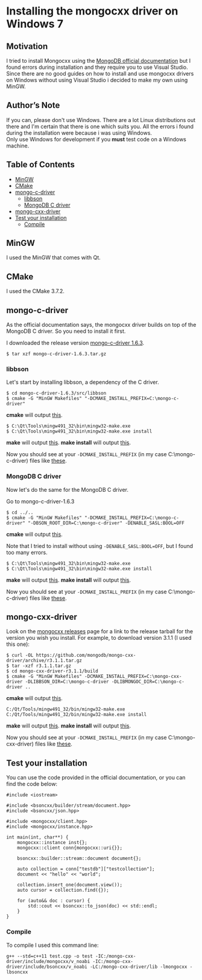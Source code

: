 # Installing the mongocxx driver on Windows 7

## Motivation
I tried to install Mongocxx using the [MongoDB official documentation](http://mongodb.github.io/mongo-cxx-driver/mongocxx-v3/installation/) but I found errors during installation and they require you to use Visual Studio. Since there are no good guides on how to install and use mongocxx drivers on Windows without using Visual Studio i decided to make my own using MinGW.

## Author’s Note
If you can, please don't use Windows. There are a lot Linux distributions out there and I'm certain that there is one which suits you. All the errors i found during the installation were because i was using Windows.  
Only use Windows for development if you **must** test code on a Windows machine.

## Table of Contents

- [MinGW](#mingw)
- [CMake](#cmake)
- [mongo-c-driver](#mongo-c-driver)
  - [libbson](#libbson)
  - [MongoDB C driver](#mongodb-c-driver)
- [mongo-cxx-driver](#mongo-cxx-driver)
- [Test your installation](#test-your-installation)
  - [Compile](#compile)

## MinGW
I used the MinGW that comes with Qt.

## CMake
I used the CMake 3.7.2.

## mongo-c-driver
As the official documentation says, the mongocxx driver builds on top of the MongoDB C driver. So you need to install it first.

I downloaded the release version [mongo-c-driver 1.6.3](https://github.com/mongodb/mongo-c-driver/releases).

```
$ tar xzf mongo-c-driver-1.6.3.tar.gz
```

### libbson
Let's start by installing libbson, a dependency of the C driver.

```
$ cd mongo-c-driver-1.6.3/src/libbson
$ cmake -G "MinGW Makefiles" "-DCMAKE_INSTALL_PREFIX=C:\mongo-c-driver"
```
**cmake** will output <a href="output/output1.md">this</a>.

```
$ C:\Qt\Tools\mingw491_32\bin\mingw32-make.exe
$ C:\Qt\Tools\mingw491_32\bin\mingw32-make.exe install
```
**make** will output <a href="output/output2.md">this</a>.
**make install** will output <a href="output/output3.md">this</a>.

Now you should see at your `-DCMAKE_INSTALL_PREFIX` (in my case C:\mongo-c-driver) files like <a href="tree/tree1.md">these</a>.

### MongoDB C driver
Now let's do the same for the MongoDB C driver.

Go to mongo-c-driver-1.6.3
```
$ cd ../..
$ cmake -G "MinGW Makefiles" "-DCMAKE_INSTALL_PREFIX=C:\mongo-c-driver" "-DBSON_ROOT_DIR=C:\mongo-c-driver" -DENABLE_SASL:BOOL=OFF
```
**cmake** will output <a href="output/output4.md">this</a>.

Note that I tried to install without using `-DENABLE_SASL:BOOL=OFF`, but I found too many errors.

```
$ C:\Qt\Tools\mingw491_32\bin\mingw32-make.exe
$ C:\Qt\Tools\mingw491_32\bin\mingw32-make.exe install
```
**make** will output <a href="output/output5.md">this</a>.
**make install** will output <a href="output/output6.md">this</a>.

Now you should see at your `-DCMAKE_INSTALL_PREFIX` (in my case C:\mongo-c-driver) files like <a href="tree/tree2.md">these</a>.

## mongo-cxx-driver
Look on the [mongocxx releases](https://github.com/mongodb/mongo-cxx-driver/releases) page for a link to the release tarball for the version you wish you install. For example, to download version 3.1.1 (I used this one):

```
$ curl -OL https://github.com/mongodb/mongo-cxx-driver/archive/r3.1.1.tar.gz
$ tar -xzf r3.1.1.tar.gz
$ cd mongo-cxx-driver-r3.1.1/build
$ cmake -G "MinGW Makefiles" -DCMAKE_INSTALL_PREFIX=C:\mongo-cxx-driver -DLIBBSON_DIR=C:\mongo-c-driver -DLIBMONGOC_DIR=C:\mongo-c-driver ..
```
**cmake** will output <a href="output/output7.md">this</a>.

```
C:/Qt/Tools/mingw491_32/bin/mingw32-make.exe
C:/Qt/Tools/mingw491_32/bin/mingw32-make.exe install
```
**make** will output <a href="output/output8.md">this</a>.
**make install** will output <a href="output/output9.md">this</a>.

Now you should see at your `-DCMAKE_INSTALL_PREFIX` (in my case C:\mongo-cxx-driver) files like <a href="tree/tree3.md">these</a>.

## Test your installation
You can use the code provided in the official documentation, or you can find the code below:

```
#include <iostream>

#include <bsoncxx/builder/stream/document.hpp>
#include <bsoncxx/json.hpp>

#include <mongocxx/client.hpp>
#include <mongocxx/instance.hpp>

int main(int, char**) {
    mongocxx::instance inst{};
    mongocxx::client conn{mongocxx::uri{}};

    bsoncxx::builder::stream::document document{};

    auto collection = conn["testdb"]["testcollection"];
    document << "hello" << "world";

    collection.insert_one(document.view());
    auto cursor = collection.find({});

    for (auto&& doc : cursor) {
        std::cout << bsoncxx::to_json(doc) << std::endl;
    }
}
```

### Compile

To compile I used this command line:

```
g++ --std=c++11 test.cpp -o test -IC:/mongo-cxx-driver/include/mongocxx/v_noabi -IC:/mongo-cxx-driver/include/bsoncxx/v_noabi -LC:/mongo-cxx-driver/lib -lmongocxx -lbsoncxx
```
